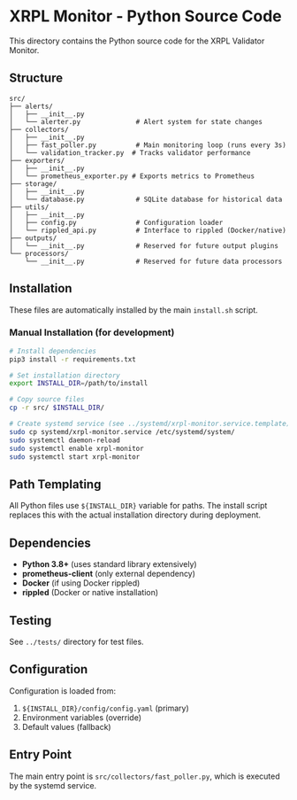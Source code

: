 # XRPL Monitor - Python Source Code

This directory contains the Python source code for the XRPL Validator Monitor.

## Structure

```
src/
├── alerts/
│   ├── __init__.py
│   └── alerter.py              # Alert system for state changes
├── collectors/
│   ├── __init__.py
│   ├── fast_poller.py          # Main monitoring loop (runs every 3s)
│   └── validation_tracker.py  # Tracks validator performance
├── exporters/
│   ├── __init__.py
│   └── prometheus_exporter.py # Exports metrics to Prometheus
├── storage/
│   ├── __init__.py
│   └── database.py             # SQLite database for historical data
├── utils/
│   ├── __init__.py
│   ├── config.py               # Configuration loader
│   └── rippled_api.py          # Interface to rippled (Docker/native)
├── outputs/
│   └── __init__.py             # Reserved for future output plugins
└── processors/
    └── __init__.py             # Reserved for future data processors
```

## Installation

These files are automatically installed by the main `install.sh` script.

### Manual Installation (for development)

```bash
# Install dependencies
pip3 install -r requirements.txt

# Set installation directory
export INSTALL_DIR=/path/to/install

# Copy source files
cp -r src/ $INSTALL_DIR/

# Create systemd service (see ../systemd/xrpl-monitor.service.template)
sudo cp systemd/xrpl-monitor.service /etc/systemd/system/
sudo systemctl daemon-reload
sudo systemctl enable xrpl-monitor
sudo systemctl start xrpl-monitor
```

## Path Templating

All Python files use `${INSTALL_DIR}` variable for paths. The install script replaces this with the actual installation directory during deployment.

## Dependencies

- **Python 3.8+** (uses standard library extensively)
- **prometheus-client** (only external dependency)
- **Docker** (if using Docker rippled)
- **rippled** (Docker or native installation)

## Testing

See `../tests/` directory for test files.

## Configuration

Configuration is loaded from:
1. `${INSTALL_DIR}/config/config.yaml` (primary)
2. Environment variables (override)
3. Default values (fallback)

## Entry Point

The main entry point is `src/collectors/fast_poller.py`, which is executed by the systemd service.
